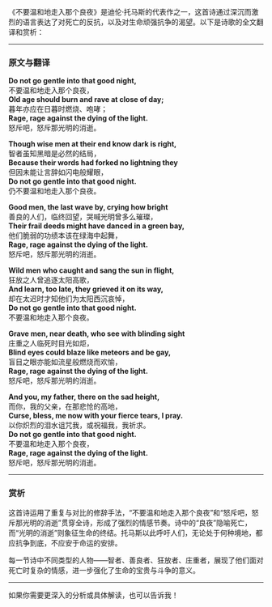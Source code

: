 《不要温和地走入那个良夜》是迪伦·托马斯的代表作之一，这首诗通过深沉而激烈的语言表达了对死亡的反抗，以及对生命顽强抗争的渴望。以下是诗歌的全文翻译和赏析：

---

### 原文与翻译

**Do not go gentle into that good night,**  
不要温和地走入那个良夜，  
**Old age should burn and rave at close of day;**  
暮年亦应在日暮时燃烧、咆哮；  
**Rage, rage against the dying of the light.**  
怒斥吧，怒斥那光明的消逝。

**Though wise men at their end know dark is right,**  
智者虽知黑暗是必然的结局，  
**Because their words had forked no lightning they**  
但因未能让言辞如闪电般耀眼，  
**Do not go gentle into that good night.**  
仍不要温和地走入那个良夜。

**Good men, the last wave by, crying how bright**  
善良的人们，临终回望，哭喊光明曾多么璀璨，  
**Their frail deeds might have danced in a green bay,**  
他们脆弱的功绩本该在绿海中起舞，  
**Rage, rage against the dying of the light.**  
怒斥吧，怒斥那光明的消逝。

**Wild men who caught and sang the sun in flight,**  
狂放之人曾追逐太阳高歌，  
**And learn, too late, they grieved it on its way,**  
却在太迟时才知他们为太阳西沉哀悼，  
**Do not go gentle into that good night.**  
不要温和地走入那个良夜。

**Grave men, near death, who see with blinding sight**  
庄重之人临死时目光如炬，  
**Blind eyes could blaze like meteors and be gay,**  
盲目之眼亦能如流星般燃烧而欢愉，  
**Rage, rage against the dying of the light.**  
怒斥吧，怒斥那光明的消逝。

**And you, my father, there on the sad height,**  
而你，我的父亲，在那悲怆的高地，  
**Curse, bless, me now with your fierce tears, I pray.**  
以你炽烈的泪水诅咒我，或祝福我，我祈求。  
**Do not go gentle into that good night.**  
不要温和地走入那个良夜，  
**Rage, rage against the dying of the light.**  
怒斥吧，怒斥那光明的消逝。

---

### 赏析

这首诗运用了重复与对比的修辞手法，“不要温和地走入那个良夜”和“怒斥吧，怒斥那光明的消逝”贯穿全诗，形成了强烈的情感节奏。诗中的“良夜”隐喻死亡，而“光明的消逝”则象征生命的终结。托马斯以此呼吁人们，无论处于何种境地，都应抗争到底，不应安于命运的安排。

每一节诗中不同类型的人物——智者、善良者、狂放者、庄重者，展现了他们面对死亡时复杂的情感，进一步强化了生命的宝贵与斗争的意义。

---

如果你需要更深入的分析或具体解读，也可以告诉我！
